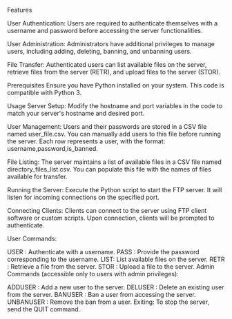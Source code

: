 Features

User Authentication: Users are required to authenticate themselves with a username and password before accessing the server functionalities.

User Administration: Administrators have additional privileges to manage users, including adding, deleting, banning, and unbanning users.

File Transfer: Authenticated users can list available files on the server, retrieve files from the server (RETR), and upload files to the server (STOR).

Prerequisites
Ensure you have Python installed on your system. This code is compatible with Python 3.

Usage
Server Setup: Modify the hostname and port variables in the code to match your server's hostname and desired port.

User Management: Users and their passwords are stored in a CSV file named user_file.csv. You can manually add users to this file before running the server. Each row represents a user, with the format: username,password,is_banned.

File Listing: The server maintains a list of available files in a CSV file named directory_files_list.csv. You can populate this file with the names of files available for transfer.

Running the Server: Execute the Python script to start the FTP server. It will listen for incoming connections on the specified port.

Connecting Clients: Clients can connect to the server using FTP client software or custom scripts. Upon connection, clients will be prompted to authenticate.

User Commands:

USER <username>: Authenticate with a username.
PASS <password>: Provide the password corresponding to the username.
LIST: List available files on the server.
RETR <filename>: Retrieve a file from the server.
STOR <filename>: Upload a file to the server.
Admin Commands (accessible only to users with admin privileges):

ADDUSER <username> <password>: Add a new user to the server.
DELUSER <username>: Delete an existing user from the server.
BANUSER <username>: Ban a user from accessing the server.
UNBANUSER <username>: Remove the ban from a user.
Exiting: To stop the server, send the QUIT command.
